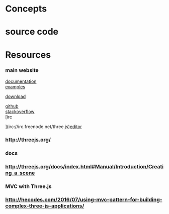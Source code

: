 # Concepts
# source code
# Resources
### main website
[documentation](http://threejs.org/docs/index.html#Manual/Introduction/Creating_a_scene)  
[examples](http://threejs.org/examples/)  

[download](https://github.com/mrdoob/three.js/archive/master.zip)  

[github](http://github.com/mrdoob/three.js/)  
[stackoverflow](http://stackoverflow.com/questions/tagged/three.js)  
[irc  

](irc://irc.freenode.net/three.js)[editor](http://threejs.org/editor/)
### http://threejs.org/
### docs
### http://threejs.org/docs/index.html#Manual/Introduction/Creating_a_scene
### MVC with Three.js
### http://hecodes.com/2016/07/using-mvc-pattern-for-building-complex-three-js-applications/
